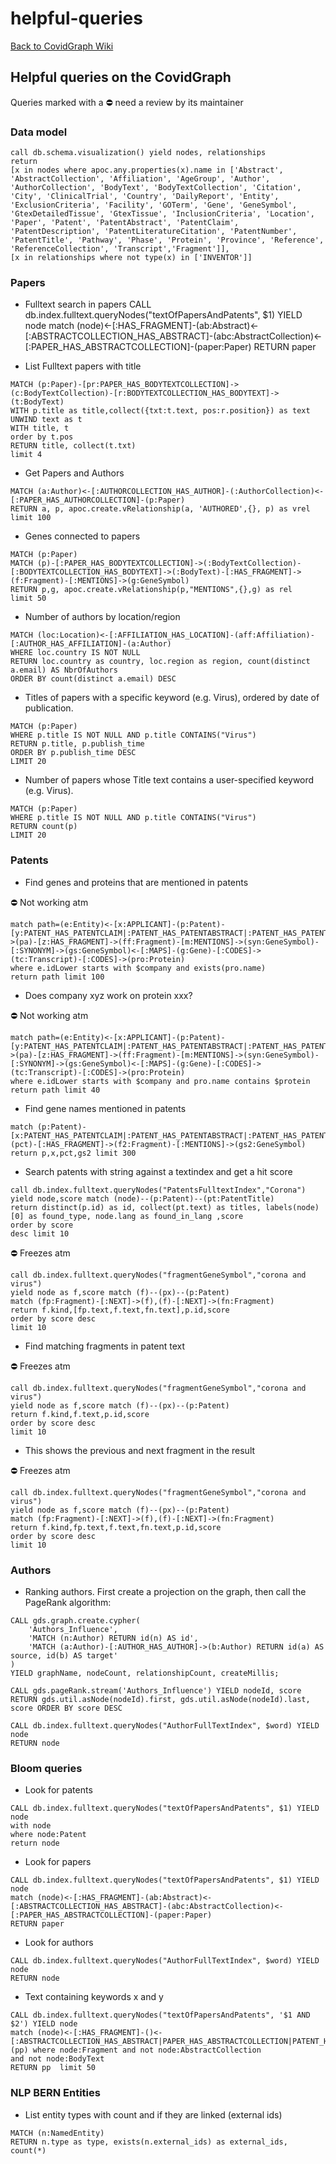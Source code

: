 # helpful-queries

[Back to CovidGraph Wiki](https://github.com/covidgraph/documentation/wiki)

## Helpful queries on the CovidGraph


Queries marked with a ⛔ need a review by its maintainer

### Data model

```cypher
call db.schema.visualization() yield nodes, relationships
return 
[x in nodes where apoc.any.properties(x).name in ['Abstract', 'AbstractCollection', 'Affiliation', 'AgeGroup', 'Author', 'AuthorCollection', 'BodyText', 'BodyTextCollection', 'Citation', 'City', 'ClinicalTrial', 'Country', 'DailyReport', 'Entity', 'ExclusionCriteria', 'Facility', 'GOTerm', 'Gene', 'GeneSymbol', 'GtexDetailedTissue', 'GtexTissue', 'InclusionCriteria', 'Location', 'Paper', 'Patent', 'PatentAbstract', 'PatentClaim', 'PatentDescription', 'PatentLiteratureCitation', 'PatentNumber', 'PatentTitle', 'Pathway', 'Phase', 'Protein', 'Province', 'Reference', 'ReferenceCollection', 'Transcript','Fragment']],
[x in relationships where not type(x) in ['INVENTOR']]
``` 

### Papers

* Fulltext search in papers 
CALL db.index.fulltext.queryNodes("textOfPapersAndPatents", $1) YIELD node
match (node)<-[:HAS_FRAGMENT]-(ab:Abstract)<-[:ABSTRACTCOLLECTION_HAS_ABSTRACT]-(abc:AbstractCollection)<-[:PAPER_HAS_ABSTRACTCOLLECTION]-(paper:Paper) 
RETURN paper

* List Fulltext papers with title

```cypher
MATCH (p:Paper)-[pr:PAPER_HAS_BODYTEXTCOLLECTION]->(c:BodyTextCollection)-[r:BODYTEXTCOLLECTION_HAS_BODYTEXT]->(t:BodyText)
WITH p.title as title,collect({txt:t.text, pos:r.position}) as text
UNWIND text as t
WITH title, t
order by t.pos
RETURN title, collect(t.txt) 
limit 4
```

* Get Papers and Authors

```cypher
MATCH (a:Author)<-[:AUTHORCOLLECTION_HAS_AUTHOR]-(:AuthorCollection)<-[:PAPER_HAS_AUTHORCOLLECTION]-(p:Paper)
RETURN a, p, apoc.create.vRelationship(a, 'AUTHORED',{}, p) as vrel 
limit 100
```

* Genes connected to papers


```cypher
MATCH (p:Paper)
MATCH (p)-[:PAPER_HAS_BODYTEXTCOLLECTION]->(:BodyTextCollection)-[:BODYTEXTCOLLECTION_HAS_BODYTEXT]->(:BodyText)-[:HAS_FRAGMENT]->(f:Fragment)-[:MENTIONS]->(g:GeneSymbol)
RETURN p,g, apoc.create.vRelationship(p,"MENTIONS",{},g) as rel
limit 50
```

* Number of authors by location/region


```cypher
MATCH (loc:Location)<-[:AFFILIATION_HAS_LOCATION]-(aff:Affiliation)-[:AUTHOR_HAS_AFFILIATION]-(a:Author) 
WHERE loc.country IS NOT NULL 
RETURN loc.country as country, loc.region as region, count(distinct a.email) AS NbrOfAuthors 
ORDER BY count(distinct a.email) DESC
```

* Titles of papers with a specific keyword  \(e.g. Virus\), ordered by date of publication. 

```cypher
MATCH (p:Paper)
WHERE p.title IS NOT NULL AND p.title CONTAINS("Virus")
RETURN p.title, p.publish_time 
ORDER BY p.publish_time DESC 
LIMIT 20
```

* Number of papers whose Title text contains a user-specified keyword \(e.g. Virus\).

```cypher
MATCH (p:Paper)
WHERE p.title IS NOT NULL AND p.title CONTAINS("Virus")
RETURN count(p)
LIMIT 20
```

### Patents

* Find genes and proteins that are mentioned in patents


⛔ Not working atm

```cypher
match path=(e:Entity)<-[x:APPLICANT]-(p:Patent)-[y:PATENT_HAS_PATENTCLAIM|:PATENT_HAS_PATENTABSTRACT|:PATENT_HAS_PATENTTITLE]->(pa)-[z:HAS_FRAGMENT]->(ff:Fragment)-[m:MENTIONS]->(syn:GeneSymbol)-[:SYNONYM]->(gs:GeneSymbol)<-[:MAPS]-(g:Gene)-[:CODES]->(tc:Transcript)-[:CODES]->(pro:Protein)
where e.idLower starts with $company and exists(pro.name)
return path limit 100
```

* Does company xyz work on protein xxx?


⛔ Not working atm

```cypher
match path=(e:Entity)<-[x:APPLICANT]-(p:Patent)-[y:PATENT_HAS_PATENTCLAIM|:PATENT_HAS_PATENTABSTRACT|:PATENT_HAS_PATENTTITLE]->(pa)-[z:HAS_FRAGMENT]->(ff:Fragment)-[m:MENTIONS]->(syn:GeneSymbol)-[:SYNONYM]->(gs:GeneSymbol)<-[:MAPS]-(g:Gene)-[:CODES]->(tc:Transcript)-[:CODES]->(pro:Protein)
where e.idLower starts with $company and pro.name contains $protein
return path limit 40
```

* Find gene names mentioned in patents


```cypher
match (p:Patent)-[x:PATENT_HAS_PATENTCLAIM|:PATENT_HAS_PATENTABSTRACT|:PATENT_HAS_PATENTTITLE]-(pct)-[:HAS_FRAGMENT]->(f2:Fragment)-[:MENTIONS]->(gs2:GeneSymbol) return p,x,pct,gs2 limit 300
```

* Search patents with string against a textindex and get a hit score

```cypher
call db.index.fulltext.queryNodes("PatentsFulltextIndex","Corona") 
yield node,score match (node)--(p:Patent)--(pt:PatentTitle)
return distinct(p.id) as id, collect(pt.text) as titles, labels(node)[0] as found_type, node.lang as found_in_lang ,score
order by score
desc limit 10
```

⛔ Freezes atm

```cypher
call db.index.fulltext.queryNodes("fragmentGeneSymbol","corona and virus") 
yield node as f,score match (f)--(px)--(p:Patent) 
match (fp:Fragment)-[:NEXT]->(f),(f)-[:NEXT]->(fn:Fragment) 
return f.kind,[fp.text,f.text,fn.text],p.id,score 
order by score desc 
limit 10
```

* Find matching fragments in patent text

⛔ Freezes atm

```cypher
call db.index.fulltext.queryNodes("fragmentGeneSymbol","corona and virus") 
yield node as f,score match (f)--(px)--(p:Patent) 
return f.kind,f.text,p.id,score 
order by score desc 
limit 10
```

* This shows the previous and next fragment in the result 


⛔ Freezes atm

```cypher
call db.index.fulltext.queryNodes("fragmentGeneSymbol","corona and virus") 
yield node as f,score match (f)--(px)--(p:Patent) 
match (fp:Fragment)-[:NEXT]->(f),(f)-[:NEXT]->(fn:Fragment) 
return f.kind,fp.text,f.text,fn.text,p.id,score 
order by score desc 
limit 10
```

### Authors

* Ranking authors. First create a projection on the graph, then call the PageRank algorithm:

```cypher
CALL gds.graph.create.cypher(
    'Authors_Influence',
    'MATCH (n:Author) RETURN id(n) AS id',
    'MATCH (a:Author)-[:AUTHOR_HAS_AUTHOR]->(b:Author) RETURN id(a) AS source, id(b) AS target'
)
YIELD graphName, nodeCount, relationshipCount, createMillis;
```

```cypher
CALL gds.pageRank.stream('Authors_Influence') YIELD nodeId, score RETURN gds.util.asNode(nodeId).first, gds.util.asNode(nodeId).last, score ORDER BY score DESC
```

```cypher
CALL db.index.fulltext.queryNodes("AuthorFullTextIndex", $word) YIELD node
RETURN node
```

### Bloom queries

* Look for patents

```cypher
CALL db.index.fulltext.queryNodes("textOfPapersAndPatents", $1) YIELD node
with node
where node:Patent
return node
```

* Look for papers

```cypher
CALL db.index.fulltext.queryNodes("textOfPapersAndPatents", $1) YIELD node
match (node)<-[:HAS_FRAGMENT]-(ab:Abstract)<-[:ABSTRACTCOLLECTION_HAS_ABSTRACT]-(abc:AbstractCollection)<-[:PAPER_HAS_ABSTRACTCOLLECTION]-(paper:Paper) 
RETURN paper
```

* Look for authors

```cypher
CALL db.index.fulltext.queryNodes("AuthorFullTextIndex", $word) YIELD node
RETURN node
```

* Text containing keywords x and y

```cypher
CALL db.index.fulltext.queryNodes("textOfPapersAndPatents", '$1 AND $2') YIELD node
match (node)<-[:HAS_FRAGMENT]-()<-[:ABSTRACTCOLLECTION_HAS_ABSTRACT|PAPER_HAS_ABSTRACTCOLLECTION|PATENT_HAS_PATENTTITLE|PATENT_HAS_PATENTCLAIM|PATENT_HAS_PATENTABSTRACT*1..2]-(pp) where node:Fragment and not node:AbstractCollection
and not node:BodyText
RETURN pp  limit 50
```

### NLP BERN Entities

* List entity types with count and if they are linked (external ids)

```cypher
MATCH (n:NamedEntity)
RETURN n.type as type, exists(n.external_ids) as external_ids, count(*)
```
